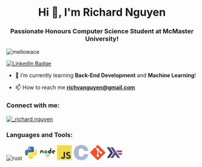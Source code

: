 <h1 align="center">Hi 👋, I'm Richard Nguyen</h1>
<h3 align="center">Passionate Honours Computer Science Student at McMaster University!</h3>

<p align="left"> <img src="https://komarev.com/ghpvc/?username=mellowace&label=Profile%20views&color=0e75b6&style=flat" alt="mellowace" /> </p>

<div id="badges">
  <a href="https://www.linkedin.com/in/richnguyenn/">
    <img src="https://img.shields.io/badge/LinkedIn-blue?style=for-the-badge&logo=linkedin&logoColor=white" alt="LinkedIn Badge"/>
  </a>
</div>

- 🌱 I’m currently learning **Back-End Development** and **Machine Learning**!

- 📫 How to reach me **richvanguyen@gmail.com**

<h3 align="left">Connect with me:</h3>
<p align="left">
<a href="https://instagram.com/_rich.nguyen" target="blank"><img align="center" src="https://raw.githubusercontent.com/rahuldkjain/github-profile-readme-generator/master/src/images/icons/Social/instagram.svg" alt="_richard.nguyen" height="30" width="40" /></a>
</p>

<h3 align="left">Languages and Tools:</h3>
<p align="left">
  <div>
    <img src="https://upload.wikimedia.org/wikipedia/commons/0/0f/Original_Ferris.svg" alt="rust" width="40" height="40"/>
    <img src="https://github.com/devicons/devicon/blob/master/icons/python/python-original.svg" alt="python" width="40" height="40"/>
    <img src="https://github.com/devicons/devicon/blob/master/icons/nodejs/nodejs-original-wordmark.svg" alt="node.js" width="40" height="40"/>
    <img src="https://github.com/devicons/devicon/blob/master/icons/javascript/javascript-original.svg" alt="javascript" width="40" height="40"/>
    <img src="https://github.com/devicons/devicon/blob/master/icons/c/c-original.svg" alt="c" width="40" height="40"/>
    <img src="https://github.com/devicons/devicon/blob/master/icons/git/git-original.svg" alt="git" width="40" height="40"/>
    <img src="https://github.com/devicons/devicon/blob/master/icons/haskell/haskell-original.svg" alt="haskell" width="40" height="40"/>
  </div>
</p>
